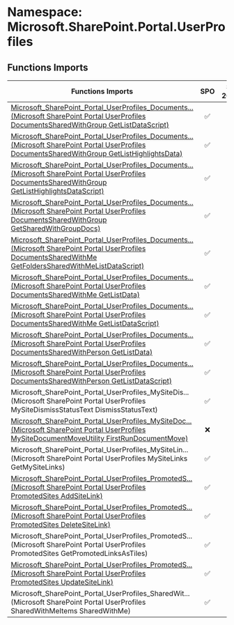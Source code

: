 # Namespace: Microsoft.SharePoint.Portal.UserProfiles

## Functions Imports

Functions Imports | SPO | SP 2019 | SP 2016 | SP 2013
----------|:---:|:-------:|:-------:|:-------:
[<span title="Microsoft_SharePoint_Portal_UserProfiles_DocumentsSharedWithGroup_GetListDataScript">Microsoft_SharePoint_Portal_UserProfiles_Documents...</span> (Microsoft SharePoint Portal UserProfiles DocumentsSharedWithGroup GetListDataScript)](./Functions/Microsoft_SharePoint_Portal_UserProfiles_DocumentsSharedWithGroup_GetListDataScript.md) | ✅ | ✅ | ✅ | ❌
[<span title="Microsoft_SharePoint_Portal_UserProfiles_DocumentsSharedWithGroup_GetListHighlightsData">Microsoft_SharePoint_Portal_UserProfiles_Documents...</span> (Microsoft SharePoint Portal UserProfiles DocumentsSharedWithGroup GetListHighlightsData)](./Functions/Microsoft_SharePoint_Portal_UserProfiles_DocumentsSharedWithGroup_GetListHighlightsData.md) | ✅ | ✅ | ✅ | ❌
[<span title="Microsoft_SharePoint_Portal_UserProfiles_DocumentsSharedWithGroup_GetListHighlightsDataScript">Microsoft_SharePoint_Portal_UserProfiles_Documents...</span> (Microsoft SharePoint Portal UserProfiles DocumentsSharedWithGroup GetListHighlightsDataScript)](./Functions/Microsoft_SharePoint_Portal_UserProfiles_DocumentsSharedWithGroup_GetListHighlightsDataScript.md) | ✅ | ✅ | ✅ | ❌
[<span title="Microsoft_SharePoint_Portal_UserProfiles_DocumentsSharedWithGroup_GetSharedWithGroupDocs">Microsoft_SharePoint_Portal_UserProfiles_Documents...</span> (Microsoft SharePoint Portal UserProfiles DocumentsSharedWithGroup GetSharedWithGroupDocs)](./Functions/Microsoft_SharePoint_Portal_UserProfiles_DocumentsSharedWithGroup_GetSharedWithGroupDocs.md) | ✅ | ✅ | ❌ | ❌
[<span title="Microsoft_SharePoint_Portal_UserProfiles_DocumentsSharedWithMe_GetFoldersSharedWithMeListDataScript">Microsoft_SharePoint_Portal_UserProfiles_Documents...</span> (Microsoft SharePoint Portal UserProfiles DocumentsSharedWithMe GetFoldersSharedWithMeListDataScript)](./Functions/Microsoft_SharePoint_Portal_UserProfiles_DocumentsSharedWithMe_GetFoldersSharedWithMeListDataScript.md) | ✅ | ✅ | ✅ | ❌
[<span title="Microsoft_SharePoint_Portal_UserProfiles_DocumentsSharedWithMe_GetListData">Microsoft_SharePoint_Portal_UserProfiles_Documents...</span> (Microsoft SharePoint Portal UserProfiles DocumentsSharedWithMe GetListData)](./Functions/Microsoft_SharePoint_Portal_UserProfiles_DocumentsSharedWithMe_GetListData.md) | ✅ | ✅ | ✅ | ❌
[<span title="Microsoft_SharePoint_Portal_UserProfiles_DocumentsSharedWithMe_GetListDataScript">Microsoft_SharePoint_Portal_UserProfiles_Documents...</span> (Microsoft SharePoint Portal UserProfiles DocumentsSharedWithMe GetListDataScript)](./Functions/Microsoft_SharePoint_Portal_UserProfiles_DocumentsSharedWithMe_GetListDataScript.md) | ✅ | ✅ | ✅ | ✅
[<span title="Microsoft_SharePoint_Portal_UserProfiles_DocumentsSharedWithPerson_GetListData">Microsoft_SharePoint_Portal_UserProfiles_Documents...</span> (Microsoft SharePoint Portal UserProfiles DocumentsSharedWithPerson GetListData)](./Functions/Microsoft_SharePoint_Portal_UserProfiles_DocumentsSharedWithPerson_GetListData.md) | ✅ | ✅ | ✅ | ❌
[<span title="Microsoft_SharePoint_Portal_UserProfiles_DocumentsSharedWithPerson_GetListDataScript">Microsoft_SharePoint_Portal_UserProfiles_Documents...</span> (Microsoft SharePoint Portal UserProfiles DocumentsSharedWithPerson GetListDataScript)](./Functions/Microsoft_SharePoint_Portal_UserProfiles_DocumentsSharedWithPerson_GetListDataScript.md) | ✅ | ✅ | ✅ | ❌
<span title="Microsoft_SharePoint_Portal_UserProfiles_MySiteDismissStatusText_DismissStatusText">Microsoft_SharePoint_Portal_UserProfiles_MySiteDis...</span> (Microsoft SharePoint Portal UserProfiles MySiteDismissStatusText DismissStatusText) | ✅ | ✅ | ✅ | ✅
[<span title="Microsoft_SharePoint_Portal_UserProfiles_MySiteDocumentMoveUtility_FirstRunDocumentMove">Microsoft_SharePoint_Portal_UserProfiles_MySiteDoc...</span> (Microsoft SharePoint Portal UserProfiles MySiteDocumentMoveUtility FirstRunDocumentMove)](./Functions/Microsoft_SharePoint_Portal_UserProfiles_MySiteDocumentMoveUtility_FirstRunDocumentMove.md) | ❌ | ❌ | ❌ | ✅
<span title="Microsoft_SharePoint_Portal_UserProfiles_MySiteLinks_GetMySiteLinks">Microsoft_SharePoint_Portal_UserProfiles_MySiteLin...</span> (Microsoft SharePoint Portal UserProfiles MySiteLinks GetMySiteLinks) | ✅ | ✅ | ✅ | ❌
[<span title="Microsoft_SharePoint_Portal_UserProfiles_PromotedSites_AddSiteLink">Microsoft_SharePoint_Portal_UserProfiles_PromotedS...</span> (Microsoft SharePoint Portal UserProfiles PromotedSites AddSiteLink)](./Functions/Microsoft_SharePoint_Portal_UserProfiles_PromotedSites_AddSiteLink.md) | ✅ | ✅ | ✅ | ✅
[<span title="Microsoft_SharePoint_Portal_UserProfiles_PromotedSites_DeleteSiteLink">Microsoft_SharePoint_Portal_UserProfiles_PromotedS...</span> (Microsoft SharePoint Portal UserProfiles PromotedSites DeleteSiteLink)](./Functions/Microsoft_SharePoint_Portal_UserProfiles_PromotedSites_DeleteSiteLink.md) | ✅ | ✅ | ✅ | ✅
<span title="Microsoft_SharePoint_Portal_UserProfiles_PromotedSites_GetPromotedLinksAsTiles">Microsoft_SharePoint_Portal_UserProfiles_PromotedS...</span> (Microsoft SharePoint Portal UserProfiles PromotedSites GetPromotedLinksAsTiles) | ✅ | ✅ | ✅ | ✅
[<span title="Microsoft_SharePoint_Portal_UserProfiles_PromotedSites_UpdateSiteLink">Microsoft_SharePoint_Portal_UserProfiles_PromotedS...</span> (Microsoft SharePoint Portal UserProfiles PromotedSites UpdateSiteLink)](./Functions/Microsoft_SharePoint_Portal_UserProfiles_PromotedSites_UpdateSiteLink.md) | ✅ | ✅ | ✅ | ✅
<span title="Microsoft_SharePoint_Portal_UserProfiles_SharedWithMeItems_SharedWithMe">Microsoft_SharePoint_Portal_UserProfiles_SharedWit...</span> (Microsoft SharePoint Portal UserProfiles SharedWithMeItems SharedWithMe) | ✅ | ❌ | ❌ | ❌
